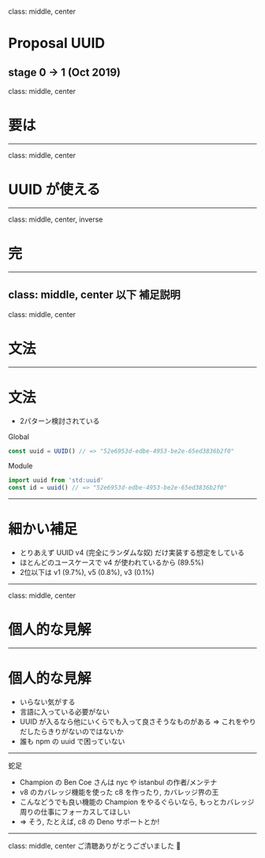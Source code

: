 class: middle, center
# Proposal UUID
stage 0 -> 1 (Oct 2019)
---
class: middle, center
# 要は
---
class: middle, center
# UUID が使える
---
class: middle, center, inverse
# 完
---
class: middle, center
以下 補足説明
---
class: middle, center
# 文法
---
# 文法
- 2パターン検討されている

Global
```js
const uuid = UUID() // => "52e6953d-edbe-4953-be2e-65ed3836b2f0"
```
Module
```js
import uuid from 'std:uuid'
const id = uuid() // => "52e6953d-edbe-4953-be2e-65ed3836b2f0"
```
---
# 細かい補足
- とりあえず UUID v4 (完全にランダムな奴) だけ実装する想定をしている
- ほとんどのユースケースで v4 が使われているから (89.5%)
- 2位以下は v1 (9.7%), v5 (0.8%), v3 (0.1%)
---
class: middle, center
# 個人的な見解
---
# 個人的な見解
- いらない気がする
- 言語に入っている必要がない
- UUID が入るなら他にいくらでも入って良さそうなものがある => これをやりだしたらきりがないのではないか
- 誰も npm の uuid で困っていない
---
蛇足
- Champion の Ben Coe さんは nyc や istanbul の作者/メンテナ
- v8 のカバレッジ機能を使った c8 を作ったり, カバレッジ界の王
- こんなどうでも良い機能の Champion をやるぐらいなら, もっとカバレッジ周りの仕事にフォーカスしてほしい
- => そう, たとえば, c8 の Deno サポートとか!
---
class: middle, center
ご清聴ありがとうございました 🙏
